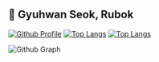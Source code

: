 ## 👋 Gyuhwan Seok, Rubok

[![Github Profile](https://github-readme-stats.vercel.app/api?username=truespring&count_private=true&hide=stars&show_icons=true&theme=vue-dark)](https://github.com/truespring)
[![Top Langs](https://github-readme-stats.vercel.app/api/top-langs/?username=truespring&layout=compact&langs_count=6&card_width=260)](https://github.com/truespring/github-readme-stats)
[![Top Langs](https://github-readme-stats.vercel.app/api/top-langs/?username=truespring&layout=compact)](https://github.com/truespring/github-readme-stats)


![Github Graph](https://activity-graph.herokuapp.com/graph?username=truespring&area=false&theme=xcode&hide_border=true)
